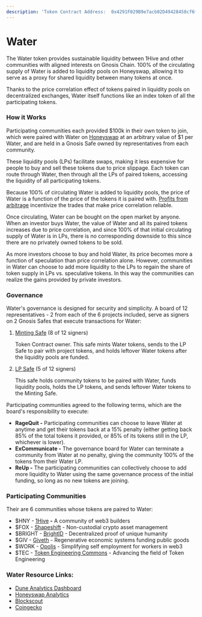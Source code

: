 ```yaml
---
description: 'Token Contract Address:  0x4291F029B9e7acb02D49428458cf6fceAC545f81'
---
```


# Water

The Water token provides sustainable liquidity between 1Hive and other communities with aligned interests on Gnosis Chain. 100% of the circulating supply of Water is added to liquidity pools on Honeyswap, allowing it to serve as a proxy for shared liquidity between many tokens at once.

Thanks to the price correlation effect of tokens paired in liquidity pools on decentralized exchanges, Water itself functions like an index token of all the participating tokens.

### How it Works

Participating communities each provided $100k in their own token to join, which were paired with Water on [Honeyswap](https://app.honeyswap.org/) at an arbitrary value of $1 per Water, and are held in a Gnosis Safe owned by representatives from each community.

These liquidity pools (LPs) facilitate swaps, making it less expensive for people to buy and sell these tokens due to price slippage. Each token can route through Water, then through all the LPs of paired tokens, accessing the liquidity of all participating tokens.&#x20;

Because 100% of circulating Water is added to liquidity pools, the price of Water is a function of the price of the tokens it is paired with. [Profits from arbitrage](https://forum.1hive.org/t/water-shared-liquidity-proposal/5019/25) incentivize the trades that make price correlation reliable.

Once circulating, Water can be bought on the open market by anyone. When an investor buys Water, the value of Water and all its paired tokens increases due to price correlation, and since 100% of that initial circulating supply of Water is in LPs, there is no corresponding downside to this since there are no privately owned tokens to be sold.

As more investors choose to buy and hold Water, its price becomes more a function of speculation than price correlation alone. However, communities in Water can choose to add more liquidity to the LPs to regain the share of token supply in LPs vs. speculative tokens. In this way the communities can realize the gains provided by private investors.

### Governance

Water's governance is designed for security and simplicity.  A board of 12 representatives - 2 from each of the 6 projects included, serve as signers on 2 Gnosis Safes that execute transactions for Water:

1.  [Minting Safe](https://gnosis-safe.io/app/gno:0xb07d552A26940aB91a94aCff650e124820674124) (8 of 12 signers)

    Token Contract owner. This safe mints Water tokens, sends to the LP Safe to pair with project tokens, and holds leftover Water tokens after the liquidity pools are funded.
2.  [LP Safe](https://gnosis-safe.io/app/gno:0xb5F50e42aD28fB4BFc25b6B4c5a34AaD30649FC0) (5 of 12 signers)

    This safe holds community tokens to be paired with Water, funds liquidity pools, holds the LP tokens, and sends leftover Water tokens to the Minting Safe.

Participating communities agreed to the following terms, which are the board's responsibility to execute:

* **RageQuit -** Participating communities can choose to leave Water at anytime and get their tokens back at a 15% penalty (either getting back 85% of the total tokens it provided, or 85% of its tokens still in the LP, whichever is lower).&#x20;
* **ExCommunicate -** The governance board for Water can terminate a community from Water at no penalty, giving the community 100% of the tokens from their Water LP.&#x20;
* **ReUp -** The participating communities can collectively choose to add more liquidity to Water using the same governance process of the initial funding, so long as no new tokens are joining.

### Participating Communities

Their are 6 communities whose tokens are paired to Water:

* $HNY - [1Hive](https://1hive.eth.limo/) **-** A community of web3 builders
* $FOX - [Shapeshift](https://shapeshift.com/) - Non-custodial crypto asset management
* $BRIGHT - [BrightID](https://www.brightid.org/)  - Decentralized proof of unique humanity
* $GIV - [Giveth](https://giveth.io/) - Regenerative economic systems funding public goods
* $WORK - [Opolis](https://opolis.co/) - Simplifying self employment for workers in web3
* $TEC - [Token Engineering Commons](https://tecommons.org/) - Advancing the field of Token Engineering

### Water Resource Links:

* [Dune Analytics Dashboard](https://dune.com/paul2/water-token-dashboard)
* [Honeyswap Analytics](https://info.honeyswap.org/#/token/0x4291f029b9e7acb02d49428458cf6fceac545f81)
* [Blockscout](https://blockscout.com/xdai/mainnet/address/0x4291F029B9e7acb02D49428458cf6fceAC545f81)
* [Coingecko](https://www.coingecko.com/en/coins/1hive-water)

